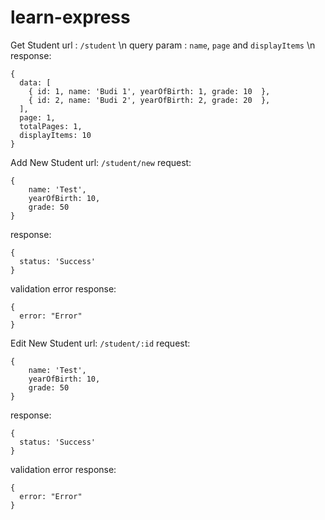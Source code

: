 # learn-express

Get Student 
url : `/student` \n
query param : `name`, `page` and `displayItems` \n
response: 
```
{
  data: [
    { id: 1, name: 'Budi 1', yearOfBirth: 1, grade: 10  },
    { id: 2, name: 'Budi 2', yearOfBirth: 2, grade: 20  },
  ],
  page: 1,
  totalPages: 1,
  displayItems: 10
}
```

Add New Student
url: `/student/new`
request: 
```
{
    name: 'Test',
    yearOfBirth: 10,
    grade: 50
}
```
response: 
```
{
  status: 'Success'
}
```
validation error response: 
```
{
  error: "Error"
}
```

Edit New Student
url: `/student/:id`
request: 
```
{
    name: 'Test',
    yearOfBirth: 10,
    grade: 50
}
```
response: 
```
{
  status: 'Success'
}
```
validation error response: 
```
{
  error: "Error"
}
```
